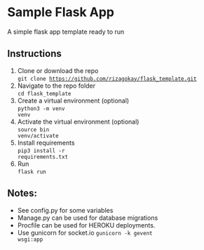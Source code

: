 # Sample Flask App
A simple flask app template ready to run

## Instructions

1. Clone or download the repo<br>
<code>git clone https://github.com/rizagokay/flask_template.git</code>
2. Navigate to the repo folder<br>
<code>cd flask_template</code>
3. Create a virtual environment (optional)<br>
<code>python3 -m venv venv</code>
4. Activate the virtual environment (optional)<br>
<code>source bin venv/activate</code>
5. Install requirements<br>
<code>pip3 install -r requirements.txt</code>
6. Run <br>
<code>flask run</code>

## Notes:
- See config.py for some variables
- Manage.py can be used for database migrations
- Procfile can be used for HEROKU deployments. 
- Use gunicorn for socket.io <code>gunicorn -k gevent wsgi:app</code>
